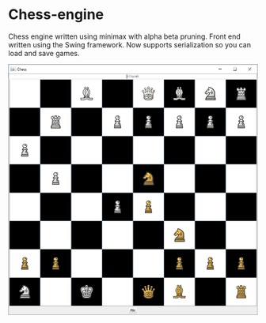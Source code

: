 # Chess-engine
Chess engine written using minimax with alpha beta pruning. Front end written using the Swing framework. Now supports serialization so you can load and save games.

![A screenshot of the frontend](https://github.com/MarkLee7916/Chess-with-AI/blob/master/frontend%20screenshot.png)
